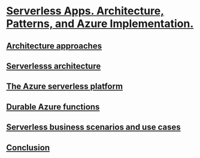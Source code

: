 # [Serverless Apps. Architecture, Patterns, and Azure Implementation.](index.md)
## [Architecture approaches](architecture-approaches/index.md)
## [Serverlesss architecture](serverless-architecture.index.md)
## [The Azure serverless platform](azure-serverless-platform/index.md)
## [Durable Azure functions](durable-azure-functions/index.md)
## [Serverless business scenarios and use cases](serverless-business-scenarios/index.md)
## [Conclusion](serverless-conclusion/index.md)
